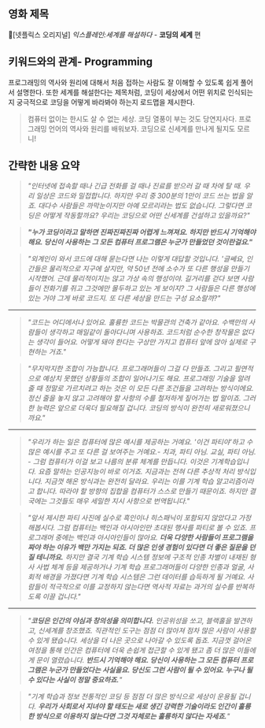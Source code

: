 ## 영화 제목
&#128204;[넷플릭스 오리지널] _익스플레인:세계를 해설하다_ - __코딩의 세계__ 편

## 키워드와의 관계- Programming
프로그래밍의 역사와 원리에 대해서 처음 접하는 사람도 잘 이해할 수 있도록 쉽게 풀어서 설명한다. 또한 세계를 해설한다는 제목처럼, 코딩이 세상에서 어떤 위치로 인식되는지 궁극적으로 코딩을 어떻게 바라봐야 하는지 로드맵을 제시한다. 
> 컴퓨터 없이는 한시도 살 수 없는 세상. 코딩 열풍이 부는 것도 당연지사다. 프로그래밍 언어의 역사와 원리를 배워보자. 코딩으로 신세계를 만나게 될지도 모르니!

## 간략한 내용 요약
> _"인터넷에 접속할 때나 긴급 전화를 걸 때나 진료를 받으러 갈 때 차에 탈 때. 우리 일상은 코드와 밀접합니다. 하지만 우리 중 300분의 1만이 코드 쓰는 법을 알죠. 대다수 사람들은 까막눈이지만 아예 모르리라는 법도 없습니다. 그렇다면 코딩은 어떻게 작동할까요? 우리는 코딩으로 어떤 신세계를 건설하고 있을까요?"_


> ___"누가 코딩이라고 말하면 진짜진짜진짜 어렵게 느껴져요. 하지만 반드시 기억해야 해요. 당신이 사용하는 그 모든 컴퓨터 프로그램은 누군가 만들었던 것이란걸요."___


> _"외계인이 와서 코드에 대해 묻는다면 나는 이렇게 대답할 것입니다. '글쎄요, 인간들은 물리적으로 지구에 살지만, 약 50년 전에 소수가 또 다른 행성을 만들기 시작했어. 근데 물리적이지는 않고 가상 속의 행성이야. 길거리를 걷다 보면 사람들이 전화기를 쥐고 그것에만 몰두하고 있는 게 보이지? 그 사람들은 다른 행성에 있는 거야 그게 바로 코드지. 또 다른 세상을 만드는 구성 요소랄까?"_

 
---------------------------------------------------------------------------------------------------------------------------------------------------------------------------------
> _"코드는 어디에서나 있어요. 훌륭한 코드는 박물관의 건축가 같아요. 수백만의 사람들이 생각하고 매일같이 돌아다니며 사용하죠. 코드처럼 순수한 창작물은 없다는 생각이 들어요. 어떻게 돼야 한다는 구상만 가지고 컴퓨터 앞에 앉아 실제로 구현하는 거죠."_


> _"무지막지한 조합이 가능합니다. 프로그래머들이 그걸 다 만들죠. 그리고 필연적으로 예상치 못했던 상황들의 조합이 일어나기도 해요. 프로그래밍 기술을 알려줄 때 정말로 가르치려고 하는 것은 이 모든 다른 조건들을 고려하는 방식이에요. 정신 줄을 놓지 않고 고려해야 할 사항의 수를 철저하게 짚어가는 법 말이죠. 그러한 능력은 앞으로 더욱더 필요해질 겁니다. 코딩의 방식이 완전히 새로워졌으니까요."_

---------------------------------------------------------------------------------------------------------------------------------------------------------------------------------
> _"우리가 하는 일은 컴퓨터에 많은 예시를 제공하는 거예요. '이건 파티야'하고 수많은 예시를 주고 또 다른 걸 보여주는 거예요.- 치과, 파티 아님. 교실, 파티 아님. - 그럼 컴퓨터가 이걸 보고 나름의 분류 체계를 만듭니다. 이것은 기계학습입니다. 요즘 말하는 인공지능이 바로 이거죠. 지금과는 전혀 다른 추상적 처리 방식입니다. 지금껏 해온 방식과는 완전히 달라요. 우리는 이를 기계 학습 알고리즘이라고 합니다. 따라야 할 방향의 집합을 컴퓨터가 스스로 만들기 때문이죠. 하지만 결국에는 그것들도 매우 세밀한 지시 사항으로 번역됩니다."_


> _"앞서 제시한 파티 사진에 실수로 흑인이나 히스패닉이 포함되지 않았다고 가정해봅시다. 그럼 컴퓨터는 백인과 아시아인만 초대된 행사를 파티로 볼 수 있죠. 프로그래머 중에는 백인과 아시아인들이 많아요. __더욱 다양한 사람들이 프로그램을 짜야 하는 이유가 백만 가지는 되죠. 더 많은 인생 경험이 있다면 더 좋은 질문을 던질 테니까요.__ 하지만 결국 기계 학습 시스템 정보에 구조적 인종 차별이 내재된 형사 사법 체계 등을 제공하거나 기계 학습 프로그래머들이 다양한 인종과 얼굴, 사회적 배경을 가졌다면 기계 학습 시스템은 그런 데이터를 습득하게 될 거예요. 사람들이 적극적으로 이를 교정하지 않는다면 역사적 자료는 과거의 실수를 반복하도록 이끌 겁니다."_

---------------------------------------------------------------------------------------------------------------------------------------------------------------------------------
> _"__코딩은 인간의 야심과 창의성을 의미합니다.__ 인공위성을 쏘고, 블랙홀을 발견하고, 신세계를 창조했죠. 직관적인 도구는 점점 더 많아져 점차 많은 사람이 사용할 수 있게 됐습니다. 세상을 더 나은 곳으로 나아갈 수 있도록 돕죠. 지금껏 걸어온 여정을 통해 인간은 컴퓨터에 더욱 손쉽게 접근할 수 있게 됐고 좀 더 많은 이들에게 문이 열렸습니다. __반드시 기억해야 해요. 당신이 사용하는 그 모든 컴퓨터 프로그램은 누군가 만들었다는 사실을요. 당신도 그런 사람이 될 수 있어요. 누구나 될 수 있다는 사실이 정말 중요하죠.__"_


> _"기계 학습과 정보 전통적인 코딩 등 점점 더 많은 방식으로 세상이 운용될 겁니다. __우리가 사회로서 지녀야 할 태도는 새로 생긴 강력한 기술이라도 인간이 훌륭한 방식으로 이용하지 않는다면 그것 자체로는 훌륭하지 않다는 자세죠.__"_
